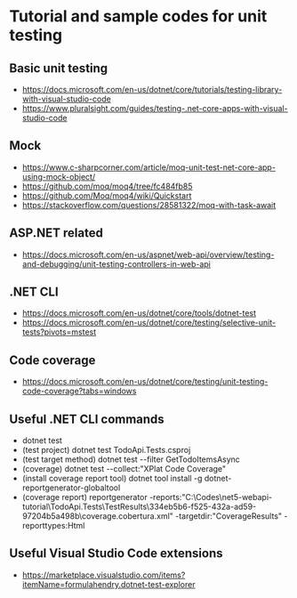 # Tutorial and sample codes for unit testing

## Basic unit testing 

- https://docs.microsoft.com/en-us/dotnet/core/tutorials/testing-library-with-visual-studio-code
- https://www.pluralsight.com/guides/testing-.net-core-apps-with-visual-studio-code

## Mock

- https://www.c-sharpcorner.com/article/moq-unit-test-net-core-app-using-mock-object/
- https://github.com/moq/moq4/tree/fc484fb85
- https://github.com/Moq/moq4/wiki/Quickstart 
- https://stackoverflow.com/questions/28581322/moq-with-task-await 

## ASP.NET related

- https://docs.microsoft.com/en-us/aspnet/web-api/overview/testing-and-debugging/unit-testing-controllers-in-web-api

## .NET CLI

- https://docs.microsoft.com/en-us/dotnet/core/tools/dotnet-test
- https://docs.microsoft.com/en-us/dotnet/core/testing/selective-unit-tests?pivots=mstest

## Code coverage

- https://docs.microsoft.com/en-us/dotnet/core/testing/unit-testing-code-coverage?tabs=windows

## Useful .NET CLI commands

- dotnet test
- (test project) dotnet test TodoApi.Tests.csproj
- (test target method) dotnet test --filter GetTodoItemsAsync
- (coverage) dotnet test --collect:"XPlat Code Coverage"
- (install coverage report tool) dotnet tool install -g dotnet-reportgenerator-globaltool
- (coverage report) reportgenerator -reports:"C:\Codes\net5-webapi-tutorial\TodoApi.Tests\TestResults\334eb5b6-f525-432a-ad59-97204b5a498b\coverage.cobertura.xml" -targetdir:"CoverageResults" -reporttypes:Html

## Useful Visual Studio Code extensions

- https://marketplace.visualstudio.com/items?itemName=formulahendry.dotnet-test-explorer